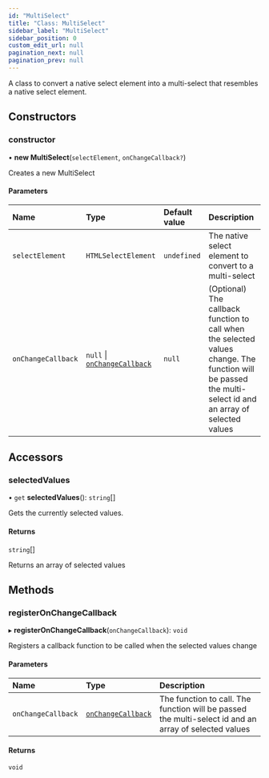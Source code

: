 ```yaml
---
id: "MultiSelect"
title: "Class: MultiSelect"
sidebar_label: "MultiSelect"
sidebar_position: 0
custom_edit_url: null
pagination_next: null
pagination_prev: null
---
```


A class to convert a native select element into a multi-select that resembles a native select element.

## Constructors

### constructor

• **new MultiSelect**(`selectElement`, `onChangeCallback?`)

Creates a new MultiSelect

#### Parameters

| Name | Type | Default value | Description |
| :------ | :------ | :------ | :------ |
| `selectElement` | `HTMLSelectElement` | `undefined` | The native select element to convert to a multi-select |
| `onChangeCallback` | ``null`` \| [`onChangeCallback`](../modules.md#onchangecallback) | `null` | (Optional) The callback function to call when the selected values change. The function will be passed the multi-select id and an array of selected values |

## Accessors

### selectedValues

• `get` **selectedValues**(): `string`[]

Gets the currently selected values.

#### Returns

`string`[]

Returns an array of selected values

## Methods

### registerOnChangeCallback

▸ **registerOnChangeCallback**(`onChangeCallback`): `void`

Registers a callback function to be called when the selected values change

#### Parameters

| Name | Type | Description |
| :------ | :------ | :------ |
| `onChangeCallback` | [`onChangeCallback`](../modules.md#onchangecallback) | The function to call. The function will be passed the multi-select id and an array of selected values |

#### Returns

`void`

